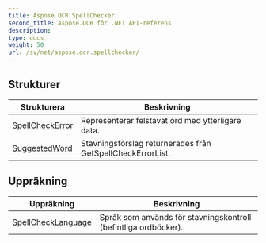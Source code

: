 ```yaml
---
title: Aspose.OCR.SpellChecker
second_title: Aspose.OCR för .NET API-referens
description: 
type: docs
weight: 50
url: /sv/net/aspose.ocr.spellchecker/
---
```



## Strukturer

| Strukturera | Beskrivning |
| --- | --- |
| [SpellCheckError](./spellcheckerror/) | Representerar felstavat ord med ytterligare data. |
| [SuggestedWord](./suggestedword/) | Stavningsförslag returnerades från GetSpellCheckErrorList. |
## Uppräkning

| Uppräkning | Beskrivning |
| --- | --- |
| [SpellCheckLanguage](./spellchecklanguage/) | Språk som används för stavningskontroll (befintliga ordböcker). |


